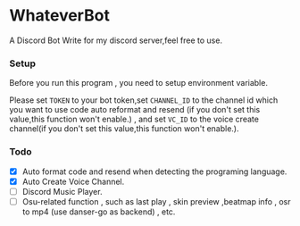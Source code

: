# WhateverBot

A Discord Bot Write for my discord server,feel free to use.

### Setup

Before you run this program , you need to setup environment variable.

Please set ``TOKEN`` to your bot token,set ``CHANNEL_ID`` to the channel id which you want to use code auto reformat and
resend (if you don't set this value,this function won't enable.) , and set ``VC_ID`` to the voice create channel(if you
don't set this value,this function won't enable.).

### Todo

- [x] Auto format code and resend when detecting the programing language.
- [x] Auto Create Voice Channel.
- [ ] Discord Music Player.
- [ ] Osu-related function , such as last play , skin preview ,beatmap info , osr to mp4 (use danser-go as backend) ,
  etc.
